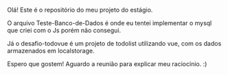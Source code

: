 Olá! Este é o repositório do meu projeto do estágio.

O arquivo Teste-Banco-de-Dados é onde eu tentei implementar o mysql que criei com o Js porém não consegui.

Já o desafio-todovue é um projeto de todolist utilizando vue, com os dados armazenados em localstorage.

Espero que gostem! Aguardo a reunião para explicar meu raciocínio. :)
